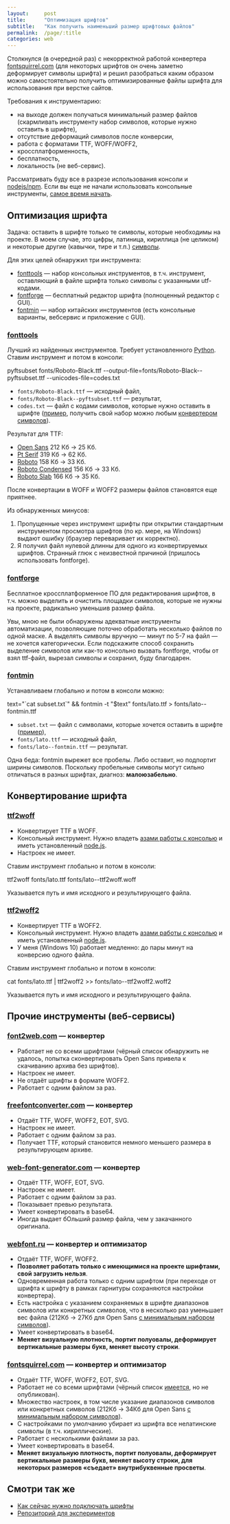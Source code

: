 ```yaml
---
layout:     post
title:      "Оптимизация шрифтов"
subtitle:   "Как получить наименьший размер шрифтовых файлов"
permalink:  /page/:title
categories: web
---
```


Столкнулся (в очередной раз) с некорректной работой конвертера [fontsquirrel.com](https://www.fontsquirrel.com) (для некоторых шрифтов он очень заметно деформирует символы шрифта) и решил разобраться каким образом можно самостоятельно получить оптимизированные файлы шрифта для использования при верстке сайтов.

Требования к инструментарию:

*   на выходе должен получаться минимальный размер файлов (скармливать инструменту набор символов, которые нужно оставить в шрифте),
*   отсутствие деформаций символов после конверсии,
*   работа с форматами TTF, WOFF/WOFF2,
*   кроссплатформенность,
*   бесплатность,
*   локальность (не веб-сервис).

Рассматривать буду все в разрезе использования консоли и [nodejs/npm](https://nodejs.org/en/). Если вы еще не начали использовать консольные инструменты, [самое время начать](/page/console-windows).

## Оптимизация шрифта

Задача: оставить в шрифте только те символы, которые необходимы на проекте. В моем случае, это цифры, латиница, кириллица (не целиком) и некоторые другие (кавычки, тире и т.п.) [символы](https://gist.github.com/nicothin/758b76f4785f1f8f4b154c3c86b9bc42).

Для этих целей обнаружил три инструмента:

*   [fonttools](https://github.com/fonttools/fonttools) — набор консольных инструментов, в т.ч. инструмент, оставляющий в файле шрифта только символы с указанными utf-кодами.
*   [fontforge](https://fontforge.github.io/en-US/) — бесплатный редактор шрифта (полноценный редактор с GUI).
*   [fontmin](https://github.com/ecomfe/fontmin) — набор китайских инструментов (есть консольные варианты, вебсервис и приложение с GUI).

### [fonttools](https://github.com/fonttools/fonttools)

Лучший из найденных инструментов. Требует установленного [Python](https://www.python.org/downloads/). Ставим инструмент и потом в консоли:

pyftsubset fonts/Roboto-Black.ttf --output-file=fonts/Roboto-Black--pyftsubset.ttf --unicodes-file=codes.txt

*   `fonts/Roboto-Black.ttf` — исходный файл,
*   `fonts/Roboto-Black--pyftsubset.ttf` — результат,
*   `codes.txt` — файл с кодами символов, которые нужно оставить в шрифте ([пример](https://gist.github.com/nicothin/93c8c6e348e4febd22a6d29e8621f377), получить свой набор можно любым [конвертером символов](https://r12a.github.io/apps/conversion/)).

Результат для TTF:

*   [Open Sans](https://nicothin.github.io/webfont_convert_test/fonts/opensans/) 212 Кб → 25 Кб.
*   [Pt Serif](https://nicothin.github.io/webfont_convert_test/fonts/ptserif/) 319 Кб → 62 Кб.
*   [Roboto](https://nicothin.github.io/webfont_convert_test/fonts/roboto/) 158 Кб → 33 Кб.
*   [Roboto Condensed](https://nicothin.github.io/webfont_convert_test/fonts/roboto_condensed/) 156 Кб → 33 Кб.
*   [Roboto Slab](https://nicothin.github.io/webfont_convert_test/fonts/roboto_slab/) 166 Кб → 35 Кб.

После конвертации в WOFF и WOFF2 размеры файлов становятся еще приятнее.

Из обнаруженных минусов:

1.  Пропущенные через инструмент шрифты при открытии стандартным инструментом просмотра шрифтов (по кр. мере, на Windows) выдают ошибку (браузер переваривает их корректно).
2.  Я получил файл нулевой длинны для одного из конвертируемых шрифтов. Странный глюк с неизвестной причиной (пришлось использовать fontforge).

### [fontforge](https://fontforge.github.io/en-US/)

Бесплатное кроссплатформенное ПО для редактирования шрифтов, в т.ч. можно выделить и очистить площадки символов, которые не нужны на проекте, радикально уменьшив размер файла.

Увы, мною не были обнаружены адекватные инструменты автоматизации, позволяющие поточно обработать несколько файлов по одной маске. А выделять символы вручную — минут по 5-7 на файл — не хочется категорически. Если подскажите способ сохранить выделение символов или как-то консольно вызвать fontforge, чтобы от взял ttf-файл, вырезал символы и сохранил, буду благодарен.

### [fontmin](https://github.com/ecomfe/fontmin)

Устанавливаем глобально и потом в консоли можно:

text="\`cat subset.txt\`" && fontmin -t "$text" fonts/lato.ttf > fonts/lato--fontmin.ttf

*   `subset.txt` — файл с символами, которые хочется оставить в шрифте ([пример](https://gist.github.com/nicothin/758b76f4785f1f8f4b154c3c86b9bc42)),
*   `fonts/lato.ttf` — исходный файл,
*   `fonts/lato--fontmin.ttf` — результат.

Одна беда: fontmin вырежет все пробелы. Либо оставит, но подпортит ширины символов. Поскольку пробельные символы могут сильно отличаться в разных шрифтах, диагноз: **малоюзабельно**.

## Конвертирование шрифта

### [ttf2woff](https://github.com/fontello/ttf2woff)

*   Конвертирует TTF в WOFF.
*   Консольный инструмент. Нужно владеть [азами работы с консолью](https://github.com/nicothin/web-development/tree/master/bash) и иметь установленный [node.js](https://nodejs.org/en/).
*   Настроек не имеет.

Ставим инструмент глобально и потом в консоли:

ttf2woff fonts/lato.ttf fonts/lato--ttf2woff.woff

Указывается путь и имя исходного и результирующего файла.

### [ttf2woff2](https://github.com/nfroidure/ttf2woff2)

*   Конвертирует TTF в WOFF2.
*   Консольный инструмент. Нужно владеть [азами работы с консолью](https://github.com/nicothin/web-development/tree/master/bash) и иметь установленный [node.js](https://nodejs.org/en/).
*   У меня (Windows 10) работает медленно: до пары минут на конверсию одного файла.

Ставим инструмент глобально и потом в консоли:

cat fonts/lato.ttf | ttf2woff2 >> fonts/lato--ttf2woff2.woff2

Указывается путь и имя исходного и результирующего файла.

## Прочие инструменты (веб-сервисы)

### [font2web.com](http://www.font2web.com) — конвертер

*   Работает не со всеми шрифтами (чёрный список обнаружить не удалось, попытка сконвертировать Open Sans привела к скачиванию архива без шрифтов).
*   Настроек не имеет.
*   Не отдаёт шрифты в формате WOFF2.
*   Работает с одним файлом за раз.

### [freefontconverter.com](http://www.freefontconverter.com) — конвертер

*   Отдаёт TTF, WOFF, WOFF2, EOT, SVG.
*   Настроек не имеет.
*   Работает с одним файлом за раз.
*   Получает TTF, который становится немного меньшего размера в результирующем архиве.

### [web-font-generator.com](https://www.web-font-generator.com) — конвертер

*   Отдаёт TTF, WOFF, EOT, SVG.
*   Настроек не имеет.
*   Работает с одним файлом за раз.
*   Показывает превью результата.
*   Умеет конвертировать в base64.
*   Иногда выдает бОльший размер файла, чем у закачанного оригинала.

### [webfont.ru](https://webfont.ru/converter) — конвертер и оптимизатор

*   Отдаёт TTF, WOFF, WOFF2.
*   **Позволяет работать только с имеющимися на проекте шрифтами, свой загрузить нельзя**.
*   Одновременная работа только с одним шрифтом (при переходе от шрифта к шрифту в рамках гарнитуры сохраняются настройки конвертера).
*   Есть настройка с указанием сохраняемых в шрифте диапазонов символов или конкретных символов, что в несколько раз уменьшает вес файла (212Кб → 27Кб для Open Sans [с минимальным набором символов](https://gist.github.com/nicothin/758b76f4785f1f8f4b154c3c86b9bc42)).
*   Умеет конвертировать в base64.
*   **Меняет визуальную плотность, портит полуовалы, деформирует вертикальные размеры букв, меняет высоту строки**.

### [fontsquirrel.com](https://www.fontsquirrel.com) — конвертер и оптимизатор

*   Отдаёт TTF, WOFF, WOFF2, EOT, SVG.
*   Работает не со всеми шрифтами (чёрный список [имеется](https://www.fontsquirrel.com/faq#blacklist), но не опубликован).
*   Множество настроек, в том числе указание диапазонов символов или конкретных символов (212Кб → 34Кб для Open Sans [с минимальным набором символов](https://gist.github.com/nicothin/758b76f4785f1f8f4b154c3c86b9bc42)).
*   С настройками по умолчанию убирает из шрифта все нелатинские символы (в т.ч. кириллические).
*   Работает с несколькими файлами за раз.
*   Умеет конвертировать в base64.
*   **Меняет визуальную плотность, портит полуовалы, деформирует вертикальные размеры букв, меняет высоту строки, для некоторых размеров «съедает» внутрибуквенные просветы**.

## Смотри так же

*   [Как сейчас нужно подключать шрифты](http://nicothin.pro/page/web-fonts)
*   [Репозиторий для экспериментов](https://github.com/nicothin/webfont_convert_test)
